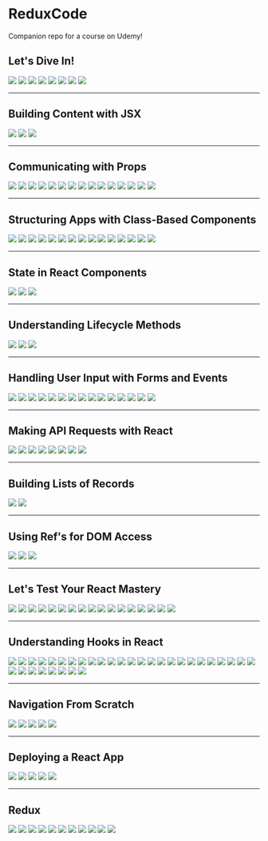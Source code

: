 # ReduxCode

Companion repo for a course on Udemy!

## Let's Dive In!

![](hinh/first/behind_scene.png)
![](hinh/first/2.png)
![](hinh/first/3.png)
![](hinh/first/4.png)
![](hinh/first/5.png)
![](hinh/first/6.png)
![](hinh/first/7.png)
![](hinh/first/8.png)

---

## Building Content with JSX

![](hinh/jsx/1.png)
![](hinh/jsx/2.png)
![](hinh/jsx/3.png)

---

## Communicating with Props

![](hinh/props/1.png)
![](hinh/props/2.png)
![](hinh/props/3.png)
![](hinh/props/4.png)
![](hinh/props/5.png)
![](hinh/props/6.png)
![](hinh/props/7.png)
![](hinh/props/8.png)
![](hinh/props/9.png)
![](hinh/props/10.png)
![](hinh/props/11.png)
![](hinh/props/12.png)
![](hinh/props/13.png)
![](hinh/props/14.png)
![](hinh/props/15.png)

---

## Structuring Apps with Class-Based Components

![](hinh/class_based/1.png)
![](hinh/class_based/2.png)
![](hinh/class_based/3.png)
![](hinh/class_based/4.png)
![](hinh/class_based/5.png)
![](hinh/class_based/6.png)
![](hinh/class_based/7.png)
![](hinh/class_based/8.png)
![](hinh/class_based/9.png)
![](hinh/class_based/10.png)
![](hinh/class_based/11.png)
![](hinh/class_based/12.png)
![](hinh/class_based/13.png)
![](hinh/class_based/14.png)
![](hinh/class_based/15.png)

---

## State in React Components

![](hinh/state/1.png)
![](hinh/state/2.png)
![](hinh/state/3.png)

---

## Understanding Lifecycle Methods

![](hinh/life/1.png)
![](hinh/life/2.png)
![](hinh/life/3.png)

---

## Handling User Input with Forms and Events

![](hinh/user_input/1.png)
![](hinh/user_input/2.png)
![](hinh/user_input/3.png)
![](hinh/user_input/4.png)
![](hinh/user_input/5.png)
![](hinh/user_input/6.png)
![](hinh/user_input/7.png)
![](hinh/user_input/8.png)
![](hinh/user_input/9.png)
![](hinh/user_input/10.png)
![](hinh/user_input/11.png)
![](hinh/user_input/12.png)
![](hinh/user_input/13.png)
![](hinh/user_input/14.png)
![](hinh/user_input/15.png)

---

## Making API Requests with React

![](hinh/api/1.png)
![](hinh/api/2.png)
![](hinh/api/3.png)
![](hinh/api/4.png)
![](hinh/api/5.png)
![](hinh/api/6.png)
![](hinh/api/7.png)
![](hinh/api/8.png)

---

## Building Lists of Records

![](hinh/list/1.png)
![](hinh/list/2.png)

---

## Using Ref's for DOM Access

![](hinh/ref/1.png)
![](hinh/ref/2.png)
![](hinh/ref/3.png)

---

## Let's Test Your React Mastery

![](hinh/test/1.png)
![](hinh/test/2.png)
![](hinh/test/3.png)
![](hinh/test/4.png)
![](hinh/test/5.png)
![](hinh/test/6.png)
![](hinh/test/7.png)
![](hinh/test/8.png)
![](hinh/test/9.png)
![](hinh/test/10.png)
![](hinh/test/11.png)
![](hinh/test/12.png)
![](hinh/test/13.png)
![](hinh/test/14.png)
![](hinh/test/15.png)
![](hinh/test/16.png)
![](hinh/test/17.png)

---

## Understanding Hooks in React

![](hinh/hooks/1.png)
![](hinh/hooks/2.png)
![](hinh/hooks/3.png)
![](hinh/hooks/4.png)
![](hinh/hooks/5.png)
![](hinh/hooks/6.png)
![](hinh/hooks/7.png)
![](hinh/hooks/8.png)
![](hinh/hooks/9.png)
![](hinh/hooks/10.png)
![](hinh/hooks/11.png)
![](hinh/hooks/12.png)
![](hinh/hooks/13.png)
![](hinh/hooks/14.png)
![](hinh/hooks/15.png)
![](hinh/hooks/16.png)
![](hinh/hooks/17.png)
![](hinh/hooks/18.png)
![](hinh/hooks/19.png)
![](hinh/hooks/20.png)
![](hinh/hooks/21.png)
![](hinh/hooks/22.png)
![](hinh/hooks/23.png)
![](hinh/hooks/24.png)
![](hinh/hooks/25.png)
![](hinh/hooks/26.png)
![](hinh/hooks/27.png)
![](hinh/hooks/28.png)
![](hinh/hooks/29.png)
![](hinh/hooks/30.png)
![](hinh/hooks/31.png)
![](hinh/hooks/32.png)
![](hinh/hooks/33.png)

---

## Navigation From Scratch

![](hinh/navigation/1.png)
![](hinh/navigation/2.png)
![](hinh/navigation/3.png)
![](hinh/navigation/4.png)
![](hinh/navigation/5.png)

---

## Deploying a React App

![](hinh/deploy/1.png)
![](hinh/deploy/2.png)
![](hinh/deploy/3.png)
![](hinh/deploy/4.png)
![](hinh/deploy/5.png)

---

## Redux

![](hinh/redux/1.png)
![](hinh/redux/2.png)
![](hinh/redux/3.png)
![](hinh/redux/4.png)
![](hinh/redux/5.png)
![](hinh/redux/6.png)
![](hinh/redux/7.png)
![](hinh/redux/8.png)
![](hinh/redux/9.png)
![](hinh/redux/10.png)
![](hinh/redux/11.png)

